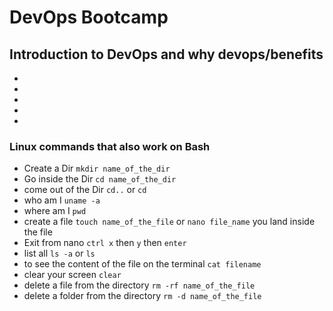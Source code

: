 # DevOps Bootcamp


## Introduction to DevOps and why devops/benefits

-
-
-
-
-


### Linux commands that also work on Bash
- Create a Dir `mkdir name_of_the_dir`
- Go inside the Dir `cd name_of_the_dir`
- come out of the Dir `cd..` or `cd`
- who am I `uname -a`
- where am I `pwd`
- create a file `touch name_of_the_file` or `nano file_name` you land inside the file
- Exit from nano `ctrl x` then `y` then `enter`
- list all `ls -a` or `ls`
- to see the content of the file on the terminal `cat filename`
- clear your screen `clear`
- delete a file from the directory `rm -rf name_of_the_file`
- delete a folder from the directory `rm -d name_of_the_file`
